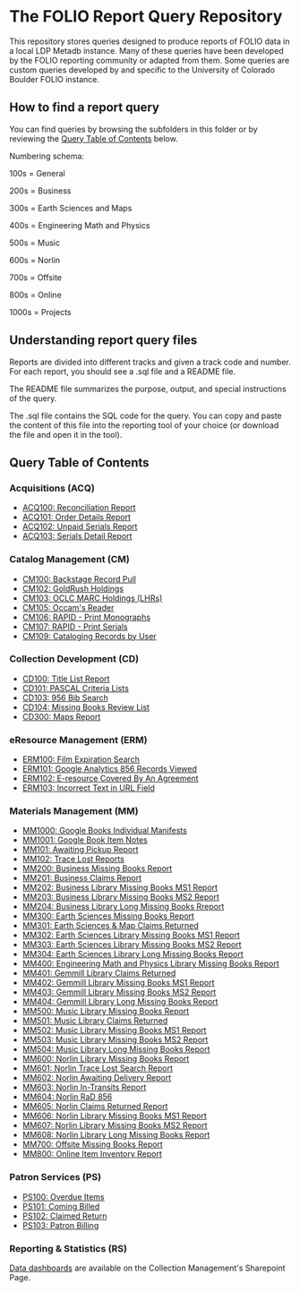 # The FOLIO Report Query Repository 

This repository stores queries designed to produce reports of FOLIO data in 
a local LDP Metadb instance.  Many of these queries have been developed
by the FOLIO reporting community or adapted from them.  Some queries are custom queries developed by and specific to the University of Colorado Boulder FOLIO instance.


## How to find a report query

You can find queries by browsing the subfolders in this folder or by
reviewing the [Query Table of Contents](#query-table-of-contents) below.

Numbering schema: 

100s = General

200s = Business

300s = Earth Sciences and Maps

400s = Engineering Math and Physics

500s = Music

600s = Norlin

700s = Offsite

800s = Online

1000s = Projects

## Understanding report query files

Reports are divided into different tracks and given a track code 
and number.  For each report, you should see a .sql file and a README
file.

The README file summarizes the purpose, output, and special instructions
of the query.

The .sql file contains the SQL code for the query. You can copy and
paste the content of this file into the reporting tool of your choice
(or download the file and open it in the tool).

## Query Table of Contents

### Acquisitions (ACQ)
* [ACQ100: Reconciliation Report](acquisitions/ACQ100)
* [ACQ101: Order Details Report](acquisitions/ACQ101)
* [ACQ102: Unpaid Serials Report](acquisitions/ACQ102)
* [ACQ103: Serials Detail Report](acquisitions/ACQ103)

### Catalog Management (CM)
* [CM100: Backstage Record Pull](catalog_management/CM100)
* [CM102: GoldRush Holdings](catalog_management/CM102)
* [CM103: OCLC MARC Holdings (LHRs)](catalog_management/CM103)
* [CM105: Occam's Reader](catalog_management/CM105)
* [CM106: RAPID - Print Monographs](catalog_management/CM106)
* [CM107: RAPID - Print Serials](catalog_management/CM107)
* [CM109: Cataloging Records by User](catalog_management/CM109)

### Collection Development (CD)
* [CD100: Title List Report](collection_development/CD100)
* [CD101: PASCAL Criteria Lists](collection_development/CD101)
* [CD103: 956 Bib Search](collection_development/CD103)
* [CD104: Missing Books Review List](collection_development/CD104)
* [CD300: Maps Report](collection_development/CD300)

### eResource Management (ERM)
* [ERM100: Film Expiration Search](eresource_management/ERM100)
* [ERM101: Google Analytics 856 Records Viewed](eresource_management/ERM101)
* [ERM102: E-resource Covered By An Agreement](eresource_management/ERM102)
* [ERM103: Incorrect Text in URL Field](eresource_management/ERM103)

### Materials Management (MM)
* [MM1000: Google Books Individual Manifests](materials_management/MM1000)
* [MM1001: Google Book Item Notes](materials_management/MM1001)
* [MM101: Awaiting Pickup Report](materials_management/MM101)
* [MM102: Trace Lost Reports](materials_management/MM102)
* [MM200: Business Missing Books Report](materials_management/MM200)
* [MM201: Business Claims Report](materials_management/MM201)
* [MM202: Business Library Missing Books MS1 Report](materials_management/MM202)
* [MM203: Business Library Missing Books MS2 Report](materials_management/MM203)
* [MM204: Business Library Long Missing Books Rreport](materials_management/MM204)
* [MM300: Earth Sciences Missing Books Report](materials_management/MM300)
* [MM301: Earth Sciences & Map Claims Returned](materials_management/MM301)
* [MM302: Earth Sciences Library Missing Books MS1 Report](materials_management/MM302)
* [MM303: Earth Sciences Library Missing Books MS2 Report](materials_management/MM303)
* [MM304: Earth Sciences Library Long Missing Books Report](materials_management/MM304)
* [MM400: Engineering Math and Physics Library Missing Books Report](materials_management/MM400)
* [MM401: Gemmill Library Claims Returned](materials_management/MM401)
* [MM402: Gemmill Library Missing Books MS1 Report](materials_management/MM402)
* [MM403: Gemmill Library Missing Books MS2 Report](materials_management/MM403)
* [MM404: Gemmill Library Long Missing Books Report](materials_management/MM404)
* [MM500: Music Library Missing Books Report](materials_management/MM500)
* [MM501: Music Library Claims Returned](materials_management/MM501)
* [MM502: Music Library Missing Books MS1 Report](materials_management/MM502)
* [MM503: Music Library Missing Books MS2 Report](materials_management/MM503)
* [MM504: Music Library Long Missing Books Report](materials_management/MM504)
* [MM600: Norlin Library Missing Books Report](materials_management/MM600)
* [MM601: Norlin Trace Lost Search Report](materials_management/MM601)
* [MM602: Norlin Awaiting Delivery Report](materials_management/MM602)
* [MM603: Norlin In-Transits Report](materials_management/MM603)
* [MM604: Norlin RaD 856](materials_management/MM604)
* [MM605: Norlin Claims Returned Report](materials_management/MM605)
* [MM606: Norlin Library Missing Books MS1 Report](materials_management/MM606)
* [MM607: Norlin Library Missing Books MS2 Report](materials_management/MM607)
* [MM608: Norlin Library Long Missing Books Report](materials_management/MM608)
* [MM700: Offsite Missing Books Report](materials_management/MM700)
* [MM800: Online Item Inventory Report](materials_management/MM800)

### Patron Services (PS)
* [PS100: Overdue Items](patron_services/PS100)
* [PS101: Coming Billed](patron_services/PS101)
* [PS102: Claimed Return](patron_services/PS102)
* [PS103: Patron Billing](patron_services/PS103)

### Reporting & Statistics (RS)
[Data dashboards](https://o365coloradoedu.sharepoint.com/sites/libraries/collectionmanagement/SitePages/FOLIO-Dashboards.aspx) are available on the Collection Management's Sharepoint Page.
